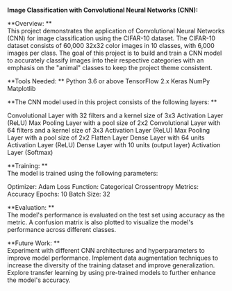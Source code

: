 **Image Classification with Convolutional Neural Networks (CNN):**  

**Overview: **  
This project demonstrates the application of Convolutional Neural Networks (CNN) for image classification using the CIFAR-10 dataset. The CIFAR-10 dataset consists of 60,000 32x32 color images in 10 classes, with 6,000 images per class. The goal of this project is to build and train a CNN model to accurately classify images into their respective categories with an emphasis on the "animal" classes to keep the project theme consistent.

**Tools Needed: ** 
Python 3.6 or above
TensorFlow 2.x
Keras
NumPy
Matplotlib

**The CNN model used in this project consists of the following layers: **  

Convolutional Layer with 32 filters and a kernel size of 3x3
Activation Layer (ReLU)
Max Pooling Layer with a pool size of 2x2
Convolutional Layer with 64 filters and a kernel size of 3x3
Activation Layer (ReLU)
Max Pooling Layer with a pool size of 2x2
Flatten Layer
Dense Layer with 64 units
Activation Layer (ReLU)
Dense Layer with 10 units (output layer)
Activation Layer (Softmax)

**Training: **  
The model is trained using the following parameters:

Optimizer: Adam
Loss Function: Categorical Crossentropy
Metrics: Accuracy
Epochs: 10
Batch Size: 32

**Evaluation: **  
The model's performance is evaluated on the test set using accuracy as the metric. A confusion matrix is also plotted to visualize the model's performance across different classes.


**Future Work: **  
Experiment with different CNN architectures and hyperparameters to improve model performance.
Implement data augmentation techniques to increase the diversity of the training dataset and improve generalization.
Explore transfer learning by using pre-trained models to further enhance the model's accuracy.
